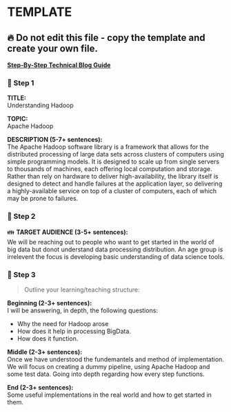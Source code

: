 # TEMPLATE

## :fire: Do not edit this file - copy the template and create your own file.

**[Step-By-Step Technical Blog Guide](https://hq.bitproject.org/how-to-write-a-technical-blog/)**

### :pushpin: Step 1
**TITLE:**    
Understanding Hadoop

**TOPIC:**    
Apache Hadoop

**DESCRIPTION (5-7+ sentences):**    
The Apache Hadoop software library is a framework that allows for the distributed processing of large data sets across clusters of computers using simple programming models. It is designed to scale up from single servers to thousands of machines, each offering local computation and storage. Rather than rely on hardware to deliver high-availability, the library itself is designed to detect and handle failures at the application layer, so delivering a highly-available service on top of a cluster of computers, each of which may be prone to failures.

### :pushpin: Step 2
:family: **TARGET AUDIENCE (3-5+ sentences):**    
We will be reaching out to people who want to get started in the world of big data but donot understand data processing distribution.
An age group is irrelevent the focus is developing basic understanding of data science tools.

### :pushpin: Step 3
> Outline your learning/teaching structure: 

**Beginning (2-3+ sentences):**    
I will be answering, in depth, the following questions:
- Why the need for Hadoop arose
- How does it help in processing BigData. 
- How does it function.

**Middle (2-3+ sentences):**    
Once we have understood the fundemantels and method of implementation. We will focus on creating a dummy pipeline, using Apache Hadoop and some test data. Going into depth regarding how every step functions.

**End (2-3+ sentences):**    
Some useful implementations in the real world and how to get started in them.
